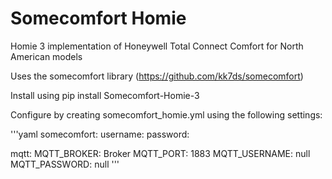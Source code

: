 # Somecomfort Homie

Homie 3 implementation of Honeywell Total Connect Comfort for North American models

Uses the somecomfort library (https://github.com/kk7ds/somecomfort)

Install using pip install Somecomfort-Homie-3

Configure by creating somecomfort_homie.yml using the following settings:

'''yaml
somecomfort:
  username: 
  password: 

mqtt:
  MQTT_BROKER: Broker
  MQTT_PORT: 1883
  MQTT_USERNAME: null
  MQTT_PASSWORD: null
'''